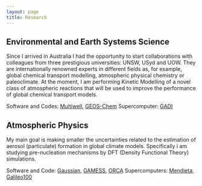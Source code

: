 ```yaml
---
layout: page
title: Research
---
```


## Environmental and Earth Systems Science 

Since I arrived in Australia I had the opportunity to start collaborations with colleagues from three prestigious universities: UNSW, USyd and UOW. They are internationally renowned experts in different fields as, for example, global chemical transport modelling, atmospheric physical chemistry or paleoclimate. At the moment, I am performing Kinetic Modelling of a novel class of atmospheric reactions that will be used to improve the performance of global chemical transport models. 

Software and Codes: [Multiwell](https://clasp-research.engin.umich.edu/multiwell/), [GEOS-Chem](https://geos-chem.seas.harvard.edu/)
Supercomputer: [GADI](https://nci.org.au/our-systems/hpc-systems)

## Atmospheric Physics 

My main goal is making smaller the uncertainties related to the estimation of aerosol (particulate) formation in global climate models. Specifically i am studying pre-nucleation mechanisms by DFT (Density Functional Theory) simulations. 

Software and Code: [Gaussian](https://gaussian.com/), [GAMESS](https://www.msg.chem.iastate.edu/gamess/), [ORCA](https://orcaforum.kofo.mpg.de/app.php/portal)
Supercomputers: [Mendieta](https://ccad.unc.edu.ar/equipamiento/cluster-mendieta/), [Galileo100](https://www.hpc.cineca.it/hardware/galileo100)
